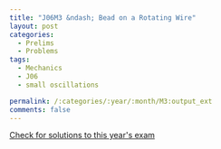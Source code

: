 ```yaml
---
title: "J06M3 &ndash; Bead on a Rotating Wire"
layout: post
categories:
  - Prelims
  - Problems
tags:
  - Mechanics
  - J06
  - small oscillations

permalink: /:categories/:year/:month/M3:output_ext
comments: false
---
```

<object data="2006J3M.pdf" type="application/pdf" width="100%" height="500"></object>
<div class="message"><a href='https://princetonprelim.com/prelim/16/'>Check for solutions to this year's exam</a></div>